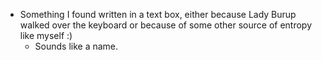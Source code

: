 - Something I found written in a text box, either because Lady Burup walked over the keyboard or because of some other source of entropy like myself :)
    - Sounds like a name.
